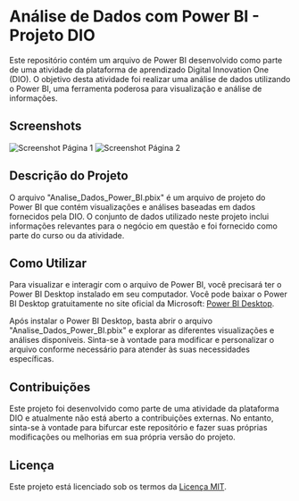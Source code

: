 # Análise de Dados com Power BI - Projeto DIO

Este repositório contém um arquivo de Power BI desenvolvido como parte de uma atividade da plataforma de aprendizado Digital Innovation One (DIO). O objetivo desta atividade foi realizar uma análise de dados utilizando o Power BI, uma ferramenta poderosa para visualização e análise de informações.

## Screenshots

![Screenshot Página 1](https://github.com/pedrolporto/power_bi_analyst/assets/28610184/4dc66336-bc29-4eb4-a63a-bba638d70690)
![Screenshot Página 2](https://github.com/pedrolporto/power_bi_analyst/assets/28610184/77b32abb-5996-4910-a26b-469e2ca743b9)


## Descrição do Projeto

O arquivo "Analise_Dados_Power_BI.pbix" é um arquivo de projeto do Power BI que contém visualizações e análises baseadas em dados fornecidos pela DIO. O conjunto de dados utilizado neste projeto inclui informações relevantes para o negócio em questão e foi fornecido como parte do curso ou da atividade.

## Como Utilizar

Para visualizar e interagir com o arquivo de Power BI, você precisará ter o Power BI Desktop instalado em seu computador. Você pode baixar o Power BI Desktop gratuitamente no site oficial da Microsoft: [Power BI Desktop](https://powerbi.microsoft.com/desktop/).

Após instalar o Power BI Desktop, basta abrir o arquivo "Analise_Dados_Power_BI.pbix" e explorar as diferentes visualizações e análises disponíveis. Sinta-se à vontade para modificar e personalizar o arquivo conforme necessário para atender às suas necessidades específicas.

## Contribuições

Este projeto foi desenvolvido como parte de uma atividade da plataforma DIO e atualmente não está aberto a contribuições externas. No entanto, sinta-se à vontade para bifurcar este repositório e fazer suas próprias modificações ou melhorias em sua própria versão do projeto.

## Licença

Este projeto está licenciado sob os termos da [Licença MIT](LICENSE).


